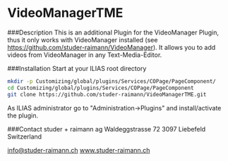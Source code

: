 VideoManagerTME
============
###Description
This is an additional Plugin for the VideoManager Plugin, thus it only works with VideoManager installed (see https://github.com/studer-raimann/VideoManager).
It allows you to add videos from VideoManager in any Text-Media-Editor.

###Installation
Start at your ILIAS root directory
```bash
mkdir -p Customizing/global/plugins/Services/COPage/PageComponent/
cd Customizing/global/plugins/Services/COPage/PageComponent
git clone https://github.com/studer-raimann/VideoManagerTME.git
```
As ILIAS administrator go to "Administration->Plugins" and install/activate the plugin.

###Contact
studer + raimann ag
Waldeggstrasse 72
3097 Liebefeld
Switzerland

info@studer-raimann.ch
www.studer-raimann.ch
